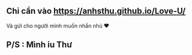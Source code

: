 ## Chỉ cần vào https://anhsthu.github.io/Love-U/
Và gửi cho người mình muốn nhắn nhủ ♥

## P/S : Mình iu Thư 

